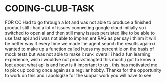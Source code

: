 # CODING-CLUB-TASK
FOR CC
Had to go through a lot and was not able to produce a finished product still i had a lot of issues connecting google cloud initially so i switched to open ai and then still many issues persisted like to be able to use fast api and i was not able to implem,ent RAG as per say i thinm it will be better way if every time we made the agent search the results again<i wanted to make up a function called huess my percentile on the basis of mock tests but was not able to make it run< overall i had a fun learning experience, wish i wouldve not  procrastinagted this much,i got to know a lopt about what api is and how is it important to us , this has motivated me to pick up coding once again as a regular hobby. Thanks for the opportunity to work on this and i apologize for the subpar work you will have to see
